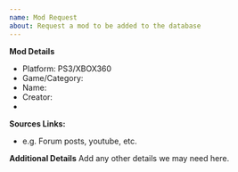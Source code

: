 ```yaml
---
name: Mod Request
about: Request a mod to be added to the database
---
```


**Mod Details**
- Platform: PS3/XBOX360
- Game/Category:
- Name: 
- Creator:
- 

**Sources Links:**
- e.g. Forum posts, youtube, etc.

**Additional Details**
Add any other details we may need here.
